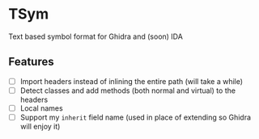 # TSym
 Text based symbol format for Ghidra and (soon) IDA

## Features
 - [ ] Import headers instead of inlining the entire path (will take a while)
 - [ ] Detect classes and add methods (both normal and virtual) to the headers
 - [ ] Local names
 - [ ] Support my `inherit` field name (used in place of extending so Ghidra will enjoy it)
